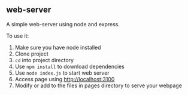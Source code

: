 ## web-server
A simple web-server using node and express.

To use it:
1. Make sure you have node installed
2. Clone project
3. `cd` into project directory
4. Use `npm install` to download dependencies
5. Use `node index.js` to start web server
6. Access page using [http://localhost:3100](http://localhost:3100)
7. Modify or add to the files in pages directory to serve your webpage
